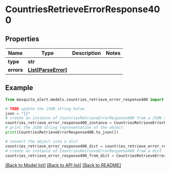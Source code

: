 # CountriesRetrieveErrorResponse400


## Properties

Name | Type | Description | Notes
------------ | ------------- | ------------- | -------------
**type** | **str** |  | 
**errors** | [**List[ParseError]**](ParseError.md) |  | 

## Example

```python
from mosquito_alert.models.countries_retrieve_error_response400 import CountriesRetrieveErrorResponse400

# TODO update the JSON string below
json = "{}"
# create an instance of CountriesRetrieveErrorResponse400 from a JSON string
countries_retrieve_error_response400_instance = CountriesRetrieveErrorResponse400.from_json(json)
# print the JSON string representation of the object
print(CountriesRetrieveErrorResponse400.to_json())

# convert the object into a dict
countries_retrieve_error_response400_dict = countries_retrieve_error_response400_instance.to_dict()
# create an instance of CountriesRetrieveErrorResponse400 from a dict
countries_retrieve_error_response400_from_dict = CountriesRetrieveErrorResponse400.from_dict(countries_retrieve_error_response400_dict)
```
[[Back to Model list]](../README.md#documentation-for-models) [[Back to API list]](../README.md#documentation-for-api-endpoints) [[Back to README]](../README.md)


